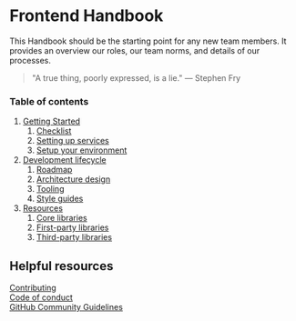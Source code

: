 # Frontend Handbook

This Handbook should be the starting point for any new team members. It provides an overview our roles, our team norms, and details of our processes.

> "A true thing, poorly expressed, is a lie." — Stephen Fry

### Table of contents

1. [Getting Started](1-GettingStarted/README.md)
    1. [Checklist](1-GettingStarted/1-Checklist.md)
    1. [Setting up services](1-GettingStarted/2-Setting-up-services.md)
    1. [Setup your environment](1-GettingStarted/3-Setup-your-environment.md)
1. [Development lifecycle](2-Development-lifecycle/README.md)
    1. [Roadmap](2-Development-lifecycle/1-Roadmap.md)
    1. [Architecture design](2-Development-lifecycle/2-Architecture-design.md)
    1. [Tooling](2-Development-lifecycle/3-Tooling.md)
    1. [Style guides](2-Development-lifecycle/4-Style-guides.md)
1. [Resources](3-Resources/README.md)
    1. [Core libraries](3-Resources/1-Core-libraries.md)
    1. [First-party libraries](3-Resources/2-First-party-libraries.md)
    1. [Third-party libraries](3-Resources/3-Third-party-libraries.md)

## Helpful resources

[Contributing](CONTRIBUTING.md)  
[Code of conduct](CODE_OF_CONDUCT.md)  
[GitHub Community Guidelines](https://docs.github.com/articles/github-community-guidelines)   
